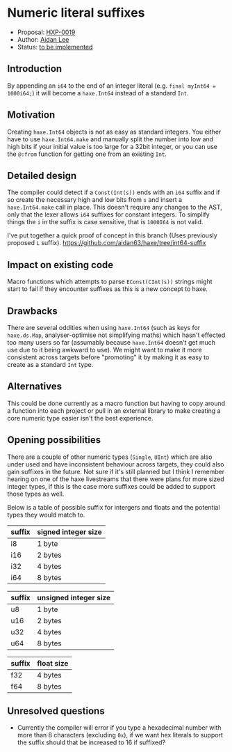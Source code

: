 # Numeric literal suffixes

* Proposal: [HXP-0019](0019-numeric-literal-suffixes.md)
* Author: [Aidan Lee](https://github.com/aidan63)
* Status: [to be implemented](https://github.com/HaxeFoundation/haxe/issues/10481)

## Introduction

By appending an `i64` to the end of an integer literal (e.g. `final myInt64 = 1000i64;`) it will become a `haxe.Int64` instead of a standard `Int`.

## Motivation

Creating `haxe.Int64` objects is not as easy as standard integers. You either have to use `haxe.Int64.make` and manually split the number into low and high bits if your initial value is too large for a 32bit integer, or you can use the `@:from` function for getting one from an existing `Int`.

## Detailed design

The compiler could detect if a `Const(Int(s))` ends with an `i64` suffix and if so create the necessary high and low bits from `s` and insert a `haxe.Int64.make` call in place. This doesn't require any changes to the AST, only that the lexer allows `i64` suffixes for constant integers. To simplify things the `i` in the suffix is case sensitive, that is `1000I64` is not valid.

I've put together a quick proof of concept in this branch (Uses previously proposed `L` suffix). https://github.com/aidan63/haxe/tree/int64-suffix

## Impact on existing code

Macro functions which attempts to parse `EConst(CInt(s))` strings might start to fail if they encounter suffixes as this is a new concept to haxe.

## Drawbacks

There are several oddities when using `haxe.Int64` (such as keys for `haxe.ds.Map`, analyser-optimise not simplifying maths) which hasn't effected too many users so far (assumably because `haxe.Int64` doesn't get much use due to it being awkward to use). We might want to make it more consistent across targets before "promoting" it by making it as easy to create as a standard `Int` type.

## Alternatives

This could be done currently as a macro function but having to copy around a function into each project or pull in an external library to make creating a core numeric type easier isn't the best experience.

## Opening possibilities

There are a couple of other numeric types (`Single`, `UInt`) which are also under used and have inconsistent behaviour across targets, they could also gain suffixes in the future. Not sure if it's still planned but I think I remember hearing on one of the haxe livestreams that there were plans for more sized integer types, if this is the case more suffixes could be added to support those types as well.

Below is a table of possible suffix for intergers and floats and the potential types they would match to.

|suffix|signed integer size|
|--|--|
|i8|1 byte|
|i16|2 bytes|
|i32|4 bytes|
|i64|8 bytes|

|suffix|unsigned integer size|
|--|--|
|u8|1 byte|
|u16|2 bytes|
|u32|4 bytes|
|u64|8 bytes|

|suffix|float size|
|--|--|
|f32|4 bytes|
|f64|8 bytes|

## Unresolved questions

- Currently the compiler will error if you type a hexadecimal number with more than 8 characters (excluding `0x`), if we want hex literals to support the suffix should that be increased to 16 if suffixed?
